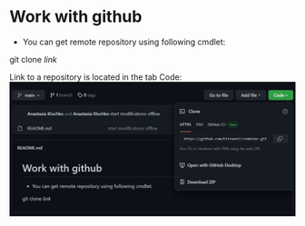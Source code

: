 # Work with github

* You can get remote repository using following cmdlet:

git clone *link* 

Link to a repository is located in the tab Code:
![linkrep](gitlink.JPG)